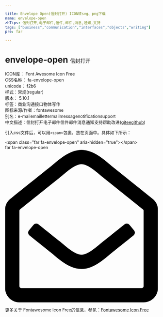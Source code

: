 ```yaml
---

title: Envelope Open(信封打开) ICON转svg、png下载
name: envelope-open
zhTips: 信封打开,电子邮件,信件,邮件,消息,通知,支持
tags: ["business","communication","interfaces","objects","writing"]
pre: far

---
```


# envelope-open  <small style="font-size: 60%;font-weight: 100">信封打开</small>


<div class="detail-page">
<p>
<span>
ICON库：
<span class="badge-secondary badge">Font Awesome Icon Free</span> 
</span>
<br/>
<span>
CSS名称：
<span class="badge-secondary badge">fa-envelope-open</span> 
</span>
<br/>
<span>
unicode：
<span class="badge-secondary badge">f2b6</span> 
<copy-btn content='f2b6' btn-title=""></copy-btn>
<copy-btn :content='String.fromCodePoint(parseInt("f2b6", 16))' btn-title="复制U"></copy-btn>
</span><br/><span>样式：<span class="badge-light badge">常规(regular)</span></span>
<br/>
<span>
版本：
<span class="badge-secondary badge">5.10.1</span> 
</span><br/><span>标签：<span class="badge-light badge"><router-link to="/tags/business.html">商业</router-link></span><span class="badge-light badge"><router-link to="/tags/communication.html">沟通</router-link></span><span class="badge-light badge"><router-link to="/tags/interfaces.html">接口</router-link></span><span class="badge-light badge"><router-link to="/tags/objects.html">物体</router-link></span><span class="badge-light badge"><router-link to="/tags/writing.html">写作</router-link></span></span>
<br/>
<span>图标来源/作者：<span class="badge-light badge">fontawesome</span></span> 
<br/>
<span>别名：<span class="badge-light badge">e-mail</span><span class="badge-light badge">email</span><span class="badge-light badge">letter</span><span class="badge-light badge">mail</span><span class="badge-light badge">message</span><span class="badge-light badge">notification</span><span class="badge-light badge">support</span></span><br/><span class="zh-detail">中文描述：<span class="badge-primary badge">信封打开</span><span class="badge-primary badge">电子邮件</span><span class="badge-primary badge">信件</span><span class="badge-primary badge">邮件</span><span class="badge-primary badge">消息</span><span class="badge-primary badge">通知</span><span class="badge-primary badge">支持</span><span class="help-link"><span>帮助改进</span>(<a href="https://gitee.com/liuwave/icon-helper/edit/master/json/fontawesome/regular/envelope-open.json" target="_blank" rel="noopener noreferrer">gitee</a><a href="https://github.com/liuwave/icon-helper/edit/master/json/fontawesome/regular/envelope-open.json" target="_blank" rel="noopener noreferrer">github</a></span>)</span><br/>
</p>
</div>
<div class="alert alert-dark">
  <i class="far fa-envelope-open fa-xs"></i>
  <i class="far fa-envelope-open fa-sm"></i>
  <i class="far fa-envelope-open fa-lg"></i>
  <i class="far fa-envelope-open fa-2x"></i>
  <i class="far fa-envelope-open fa-3x"></i>
  <i class="far fa-envelope-open fa-5x"></i>
  <i class="far fa-envelope-open fa-7x"></i>
</div>
<div>
  <p>引入css文件后，可以用<code>&lt;span&gt;</code>包裹，放在页面中。具体如下所示：    
  </p>
  <div class="alert alert-primary" style="font-size: 14px">
    &lt;span class="far fa-envelope-open" aria-hidden="true"&gt;&lt;/span&gt;
    <copy-btn content='<span class="far fa-envelope-open" aria-hidden="true"></span>'></copy-btn>
  </div>
  <div class="alert alert-secondary">
    <i class="far fa-envelope-open"
    style="font-size: 24px"
    aria-hidden="true"></i> far fa-envelope-open
    <copy-btn content="far fa-envelope-open" btn-title="复制图标名称"></copy-btn>
  </div>
</div>
<div id="svg" class="svg-wrap">
<svg xmlns="http://www.w3.org/2000/svg" viewBox="0 0 512 512"><path d="M494.586 164.516c-4.697-3.883-111.723-89.95-135.251-108.657C337.231 38.191 299.437 0 256 0c-43.205 0-80.636 37.717-103.335 55.859-24.463 19.45-131.07 105.195-135.15 108.549A48.004 48.004 0 0 0 0 201.485V464c0 26.51 21.49 48 48 48h416c26.51 0 48-21.49 48-48V201.509a48 48 0 0 0-17.414-36.993zM464 458a6 6 0 0 1-6 6H54a6 6 0 0 1-6-6V204.347c0-1.813.816-3.526 2.226-4.665 15.87-12.814 108.793-87.554 132.364-106.293C200.755 78.88 232.398 48 256 48c23.693 0 55.857 31.369 73.41 45.389 23.573 18.741 116.503 93.493 132.366 106.316a5.99 5.99 0 0 1 2.224 4.663V458zm-31.991-187.704c4.249 5.159 3.465 12.795-1.745 16.981-28.975 23.283-59.274 47.597-70.929 56.863C336.636 362.283 299.205 400 256 400c-43.452 0-81.287-38.237-103.335-55.86-11.279-8.967-41.744-33.413-70.927-56.865-5.21-4.187-5.993-11.822-1.745-16.981l15.258-18.528c4.178-5.073 11.657-5.843 16.779-1.726 28.618 23.001 58.566 47.035 70.56 56.571C200.143 320.631 232.307 352 256 352c23.602 0 55.246-30.88 73.41-45.389 11.994-9.535 41.944-33.57 70.563-56.568 5.122-4.116 12.601-3.346 16.778 1.727l15.258 18.526z"/></svg>
</div>
<detail full-name='fa-envelope-open'></detail>
    
<div><p>更多关于  Fontawesome Icon Free的信息，参见：<a target="_blank" href="https://iconhelper.cn/fontawesome.html">Fontawesome Icon Free</a>
</p></div>
